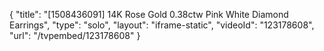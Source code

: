 {
    "title": "[1508436091] 14K Rose Gold 0.38ctw Pink   White Diamond Earrings",
    "type": "solo",
    "layout": "iframe-static",
    "videoId": "123178608",
    "url": "\/tvpembed\/123178608"
}